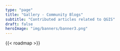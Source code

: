 ```yaml
---
type: "page"
title: "Gallery - Community Blogs"
subtitle: "Contributed articles related to QGIS"
draft: false
heroImage: "img/banners/banner3.png"
---
```


{{< roadmap >}}